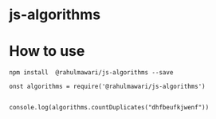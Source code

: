 # js-algorithms

# How to use
```
npm install  @rahulmawari/js-algorithms --save

onst algorithms = require('@rahulmawari/js-algorithms')


console.log(algorithms.countDuplicates("dhfbeufkjwenf"))
```






